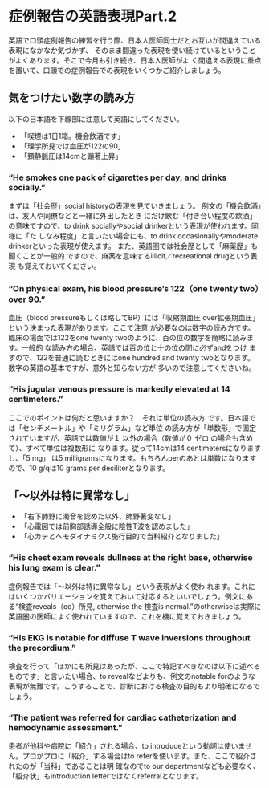 # 症例報告の英語表現Part.2

英語で口頭症例報告の練習を行う際、日本人医師同士だとお互いが間違えている表現になかなか気づかず、 そのまま間違った表現を使い続けているということがよくあります。そこで今月も引き続き、日本人医師がよ く間違える表現に重点を置いて、口頭での症例報告での表現をいくつかご紹介しましょう。

## 気をつけたい数字の読み方

以下の日本語を下線部に注意して英語にしてください。

- 「喫煙は1日1箱。機会飲酒です」
- 「理学所見では血圧が122の90」
- 「頚静脈圧は14cmと顕著上昇」

### “He smokes one pack of cigarettes per day, and drinks socially.”

まずは「社会歴」social historyの表現を見ていきましょう。 例文の「機会飲酒」は、友人や同僚などと一緒に外出したとき にだけ飲む「付き合い程度の飲酒」の意味ですので、to drink sociallyやsocial drinkerという表現が使われます。同様に「た しなみ程度」と言いたい場合にも、to drink occasionallyやmoderate drinkerといった表現が使えます。 また、英語圏では社会歴として「麻薬歴」も聞くことが一般的 ですので、麻薬を意味するillicit／recreational drugという表現 も覚えておいてください。

### “On physical exam, his blood pressure’s 122（one twenty two）over 90.”

血圧（blood pressureもしくは略してBP）には「収縮期血圧 over拡張期血圧」という決まった表現があります。ここで注意 が必要なのは数字の読み方です。臨床の場面では122をone twenty twoのように、百の位の数字を簡略に読みます。一般的 な読み方の場合、英語では百の位と十の位の間に必ずandをつけ ますので、122を普通に読むときにはone hundred and twenty twoとなります。数字の英語の基本ですが、意外と知らない方が 多いので注意してくださいね。

### “His jugular venous pressure is markedly elevated at 14 centimeters.”

ここでのポイントは何だと思いますか？　それは単位の読み方 です。日本語では「センチメートル」や「ミリグラム」など単位 の読み方が「単数形」で固定されていますが、英語では数値が１ 以外の場合（数値が０ ゼロ の場合も含めて）、すべて単位は複数形に なります。従って14cmは14 centimetersになりますし、「5 mg」 は5 milligramsになります。もちろんperのあとは単数になりますので、10 g/qは10 grams per deciliterとなります。

## 「～以外は特に異常なし」

- 「右下肺野に濁音を認めた以外、肺野著変なし」
- 「心電図では前胸部誘導全般に陰性T波を認めました」
- 「心カテとヘモダイナミクス施行目的で当科紹介となりました」

### “His chest exam reveals dullness at the right base, otherwise his lung exam is clear.”

症例報告では「～以外は特に異常なし」という表現がよく使わ れます。これにはいくつかバリエーションを覚えておいて対応するといいでしょう。例文にある“検査reveals（ed）所見, otherwise the 検査is normal.”のotherwiseは実際に英語圏の医師によく使われていますので、これを機に覚えておきましょう。

### “His EKG is notable for diffuse T wave inversions throughout the precordium.”

検査を行って「ほかにも所見はあったが、ここで特記すべきなのは以下に述べるものです」と言いたい場合、to revealなどよりも、例文のnotable forのような表現が無難です。こうすることで、診断における検査の目的もより明確になるでしょう。

### “The patient was referred for cardiac catheterization and hemodynamic assessment.”

患者が他科や病院に「紹介」される場合、to introduceという動詞は使いません。プロがプロに「紹介」する場合はto referを使います。また、ここで紹介されたのが「当科」であることは明 確なのでto our departmentなども必要なく、「紹介状」もintroduction letterではなくreferralとなります。

